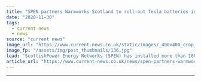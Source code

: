 ```yaml
---
title: "SPEN partners Warmworks Scotland to roll-out Tesla batteries in social housing"
date: "2020-11-30"
tags: 
  - current news
  - news
source: "current news"
image_url: "https://www.current-news.co.uk/static/images/_400x400_crop_center-center/Joseph-Harkin-taking-part-in-the-Warmworks-project-Credit-SPEN.jpg"
image_fp: "/assets/img/post_thumbnails/136.jpg"
lead: "​ScottishPower Energy Networks (SPEN) has installed more than 100 homes with battery storage as part of the Warmworks Scotland project."
article_url: "https://www.current-news.co.uk/news/spen-partners-warmworks-scotland-to-roll-out-tesla-batteries-in-social-housing?utm_source=rss-feeds&utm_medium=rss&utm_campaign=rss"
---
```


---
